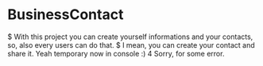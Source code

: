 # BusinessContact
$ With this project you can create yourself informations and your contacts, so, also every users can do that.
$ I mean, you can create your contact and share it. Yeah temporary now in console :)
4 Sorry, for some error.
